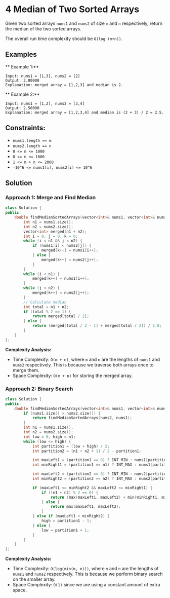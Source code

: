 # 4 Median of Two Sorted Arrays

Given two sorted arrays `nums1` and `nums2` of size `m` and `n` respectively, return the median of the two sorted arrays.

The overall run time complexity should be `O(log (m+n))`.

## Examples
** Example 1:**
```
Input: nums1 = [1,3], nums2 = [2]
Output: 2.00000
Explanation: merged array = [1,2,3] and median is 2.
```

** Example 2:**
```
Input: nums1 = [1,2], nums2 = [3,4]
Output: 2.50000
Explanation: merged array = [1,2,3,4] and median is (2 + 3) / 2 = 2.5.
```
## Constraints:
- `nums1.length == m`
- `nums2.length == n`
- `0 <= m <= 1000`
- `0 <= n <= 1000`
- `1 <= m + n <= 2000`
- `-10^6 <= nums1[i], nums2[i] <= 10^6`
## Solution

### Approach 1: Merge and Find Median
```c++
class Solution {
public:
    double findMedianSortedArrays(vector<int>& nums1, vector<int>& nums2) {
        int n1 = nums1.size();
        int n2 = nums2.size();
        vector<int> merged(n1 + n2);
        int i = 0, j = 0, k = 0;
        while (i < n1 && j < n2) {
            if (nums1[i] < nums2[j]) {
                merged[k++] = nums1[i++];
            } else {
                merged[k++] = nums2[j++];
            }
        }
        while (i < n1) {
            merged[k++] = nums1[i++];
        }
        while (j < n2) {
            merged[k++] = nums2[j++];
        }
        // Calculate median
        int total = n1 + n2;
        if (total % 2 == 1) {
            return merged[total / 2];
        } else {
            return (merged[total / 2 - 1] + merged[total / 2]) / 2.0;
        }
    }
};
```
**Complexity Analysis:**
- Time Complexity: `O(m + n)`, where `m` and `n`
are the lengths of `nums1` and `nums2` respectively. This is because we traverse both arrays once to merge them.
- Space Complexity: `O(m + n)` for storing the merged array.
### Approach 2: Binary Search
```c++
class Solution {
public:
    double findMedianSortedArrays(vector<int>& nums1, vector<int>& nums2) {
        if (nums1.size() > nums2.size()) {
            return findMedianSortedArrays(nums2, nums1);
        }
        int n1 = nums1.size();
        int n2 = nums2.size();
        int low = 0, high = n1;
        while (low <= high) {
            int partition1 = (low + high) / 2;
            int partition2 = (n1 + n2 + 1) / 2 - partition1;

            int maxLeft1 = (partition1 == 0) ? INT_MIN : nums1[partition1 - 1];
            int minRight1 = (partition1 == n1) ? INT_MAX : nums1[partition1];

            int maxLeft2 = (partition2 == 0) ? INT_MIN : nums2[partition2 - 1];
            int minRight2 = (partition2 == n2) ? INT_MAX : nums2[partition2];

            if (maxLeft1 <= minRight2 && maxLeft2 <= minRight1) {
                if ((n1 + n2) % 2 == 0) {
                    return (max(maxLeft1, maxLeft2) + min(minRight1, minRight2)) / 2.0;
                } else {
                    return max(maxLeft1, maxLeft2);
                }
            } else if (maxLeft1 > minRight2) {
                high = partition1 - 1;
            } else {
                low = partition1 + 1;
            }
        }
    }
};
```
**Complexity Analysis:**
- Time Complexity: `O(log(min(m, n)))`, where `m` and `n` are the lengths of `nums1` and `nums2` respectively. This is because we perform binary search on the smaller array.
- Space Complexity: `O(1)` since we are using a constant amount of extra space.